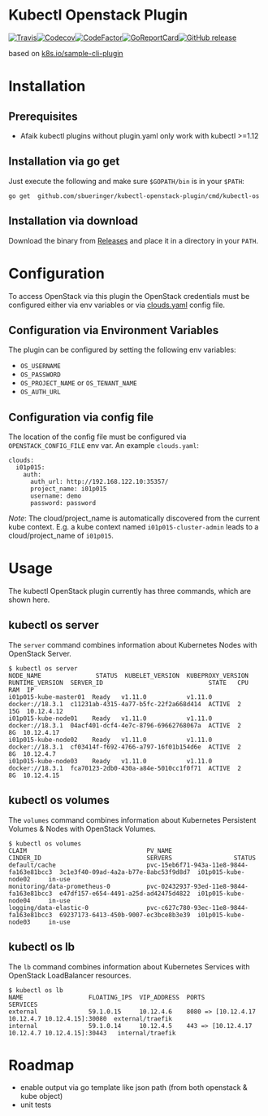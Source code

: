 
# Kubectl Openstack Plugin

[![Travis](https://img.shields.io/travis/sbueringer/kubectl-openstack-plugin.svg)](https://travis-ci.org/sbueringer/kubectl-openstack-plugin)[![Codecov](https://img.shields.io/codecov/c/github/sbueringer/kubectl-openstack-plugin.svg)](https://codecov.io/gh/sbueringer/kubectl-openstack-plugin)[![CodeFactor](https://www.codefactor.io/repository/github/sbueringer/kubectl-openstack-plugin/badge)](https://www.codefactor.io/repository/github/sbueringer/kubectl-openstack-plugin)[![GoReportCard](https://goreportcard.com/badge/github.com/sbueringer/kubectl-openstack-plugin?style=plastic)](https://goreportcard.com/report/github.com/sbueringer/kubectl-openstack-plugin)[![GitHub release](https://img.shields.io/github/release/sbueringer/kubectl-openstack-plugin.svg)](https://github.com/sbueringer/kubectl-openstack-plugin/releases)

based on [k8s.io/sample-cli-plugin](https://github.com/kubernetes/kubernetes/tree/master/staging/src/k8s.io/sample-cli-plugin)

# Installation 

## Prerequisites

* Afaik kubectl plugins without plugin.yaml only work with kubectl >=1.12

## Installation via go get

Just execute the following and make sure `$GOPATH/bin` is in your `$PATH`:
````
go get  github.com/sbueringer/kubectl-openstack-plugin/cmd/kubectl-os
````

## Installation via download

Download the binary from [Releases](https://github.com/sbueringer/kubectl-openstack-plugin/releases) and place it in a directory in your `PATH`.


# Configuration

To access OpenStack via this plugin the OpenStack credentials must be configured either via env variables or via [clouds.yaml](https://docs.openstack.org/python-openstackclient/pike/configuration/index.html) config file.

## Configuration via Environment Variables

The plugin can be configured by setting the following env variables:
* `OS_USERNAME`
* `OS_PASSWORD`
* `OS_PROJECT_NAME` or `OS_TENANT_NAME`
* `OS_AUTH_URL`

## Configuration via config file

The location of the config file must be configured via `OPENSTACK_CONFIG_FILE` env var. An example `clouds.yaml`:
````
clouds:
  i01p015:
    auth:
      auth_url: http://192.168.122.10:35357/
      project_name: i01p015
      username: demo
      password: password
````

*Note*: The cloud/project_name is automatically discovered from the current kube context. E.g. a kube context named `i01p015-cluster-admin` leads to a cloud/project_name of `i01p015`. 

# Usage

The kubectl OpenStack plugin currently has three commands, which are shown here.

## kubectl os server

The `server` command combines information about Kubernetes Nodes with OpenStack Server.

````
$ kubectl os server
NODE_NAME               STATUS  KUBELET_VERSION  KUBEPROXY_VERSION  RUNTIME_VERSION  SERVER_ID                             STATE   CPU  RAM  IP
i01p015-kube-master01  Ready   v1.11.0           v1.11.0            docker://18.3.1  c11231ab-4315-4a77-b5fc-22f2a668d414  ACTIVE  2    15G  10.12.4.12
i01p015-kube-node01    Ready   v1.11.0           v1.11.0            docker://18.3.1  04acf401-dcf4-4e7c-8796-69662768067a  ACTIVE  2     8G  10.12.4.17
i01p015-kube-node02    Ready   v1.11.0           v1.11.0            docker://18.3.1  cf03414f-f692-4766-a797-16f01b154d6e  ACTIVE  2     8G  10.12.4.7
i01p015-kube-node03    Ready   v1.11.0           v1.11.0            docker://18.3.1  fca70123-2db0-430a-a84e-5010cc1f0f71  ACTIVE  2     8G  10.12.4.15
````

## kubectl os volumes

The `volumes` command combines information about Kubernetes Persistent Volumes & Nodes with OpenStack Volumes.

````
$ kubectl os volumes
CLAIM                                 PV_NAME                                   CINDER_ID                             SERVERS                 STATUS
default/cache                         pvc-15eb6f71-943a-11e8-9844-fa163e81bcc3  3c1e3f40-09ad-4a2a-b77e-8abc53f9d8d7  i01p015-kube-node02     in-use
monitoring/data-prometheus-0          pvc-02432937-93ed-11e8-9844-fa163e81bcc3  e47df157-e654-4491-a25d-ad42475d4822  i01p015-kube-node04     in-use
logging/data-elastic-0                pvc-c627c780-93ec-11e8-9844-fa163e81bcc3  69237173-6413-450b-9007-ec3bce8b3e39  i01p015-kube-node03     in-use
````

## kubectl os lb

The `lb` command combines information about Kubernetes Services with OpenStack LoadBalancer resources.

````
$ kubectl os lb
NAME                  FLOATING_IPS  VIP_ADDRESS  PORTS                                            SERVICES
external              59.1.0.15     10.12.4.6    8080 => [10.12.4.17 10.12.4.7 10.12.4.15]:30080  external/traefik
internal              59.1.0.14     10.12.4.5    443 => [10.12.4.17 10.12.4.7 10.12.4.15]:30443   internal/traefik
````

# Roadmap

* enable output via go template like json path (from both openstack & kube object)
* unit tests
